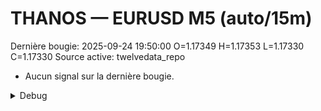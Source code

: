 # THANOS — EURUSD M5 (auto/15m)
Dernière bougie: 2025-09-24 19:50:00  O=1.17349  H=1.17353  L=1.17330  C=1.17330
Source active: twelvedata_repo

- Aucun signal sur la dernière bougie.

<details><summary>Debug</summary>

- TD_API_KEY manquant.

</details>